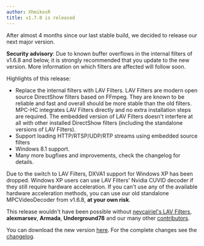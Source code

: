 ```yaml
---
author: XhmikosR
title: v1.7.0 is released
---
```


After almost 4 months since our last stable build, we decided to release our next major version.

<!--more-->

**Security advisory**: Due to known buffer overflows in the internal filters
of v1.6.8 and below, it is strongly recommended that you update to the new version.
More information on which filters are affected will follow soon.

Highlights of this release:

* Replace the internal filters with LAV Filters. LAV Filters are modern open source DirectShow filters based on FFmpeg. They are known to be reliable and fast and overall should be more stable than the old filters. MPC-HC integrates LAV Filters directly and no extra installation steps are required. The embedded version of LAV Filters doesn't interfere at all with other installed DirectShow filters (including the standalone versions of LAV Filters).
* Support loading HTTP/RTSP/UDP/RTP streams using embedded source filters
* Windows 8.1 support.
* Many more bugfixes and improvements, check the changelog for details.

Due to the switch to LAV Filters, DXVA1 support for Windows XP has been dropped.
Windows XP users can use LAV Filters' Nvidia CUVID decoder if they still require hardware acceleration.
If you can't use any of the available hardware acceleration methods, you can use
our old standalone MPCVideoDecoder from v1.6.8, **at your own risk**.

This release wouldn't have been possible without [nevcairiel's LAV Filters](https://code.google.com/p/lavfilters/),
**alexmarsev**, **Armada**, **Underground78** and our many other [contributors](https://github.com/mpc-hc/mpc-hc/graphs/contributors).

You can download the new version [here](/downloads/). For the complete changes see the [changelog](/changelog/).

